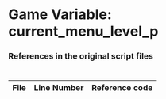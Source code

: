 # Game Variable: current_menu_level_p
### References in the original script files

#

| File | Line Number | Reference code |
| --- | --- | --- |
